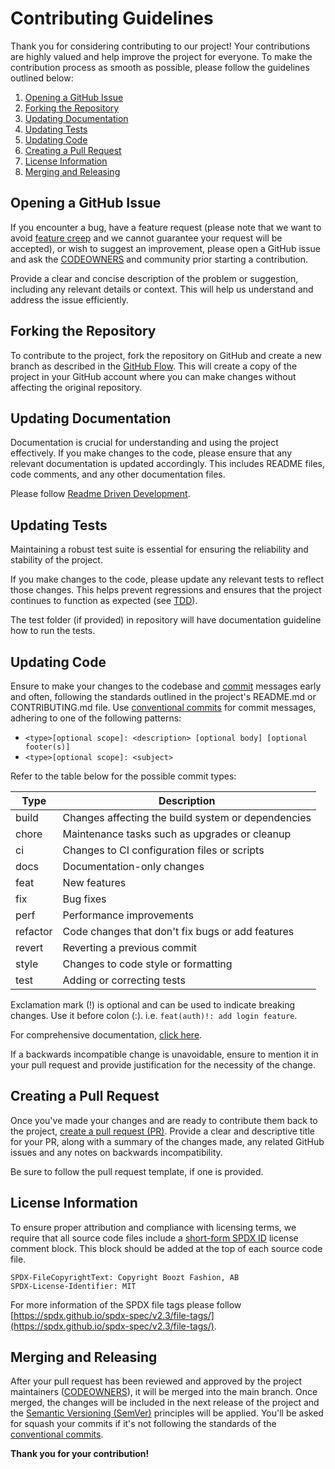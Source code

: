 # Contributing Guidelines

Thank you for considering contributing to our project! Your contributions are
highly valued and help improve the project for everyone. To make the
contribution process as smooth as possible, please follow the guidelines
outlined below:

1. [Opening a GitHub Issue](#opening-a-github-issue)
1. [Forking the Repository](#forking-the-repository)
1. [Updating Documentation](#updating-documentation)
1. [Updating Tests](#updating-tests)
1. [Updating Code](#updating-code)
1. [Creating a Pull Request](#creating-a-pull-request)
1. [License Information](#license-information)
1. [Merging and Releasing](#merging-and-releasing)

## Opening a GitHub Issue

If you encounter a bug, have a feature request (please note that we want to
avoid [feature creep][feature-creep] and we cannot guarantee your request will
be accepted), or wish to suggest an improvement, please open a GitHub issue and
ask the [CODEOWNERS][codeowners] and community prior starting a contribution.

Provide a clear and concise description of the problem or suggestion, including
any relevant details or context. This will help us understand and address the
issue efficiently.

## Forking the Repository

To contribute to the project, fork the repository on GitHub and create a new
branch as described in the [GitHub Flow][github-flow]. This will create a copy
of the project in your GitHub account where you can make changes without
affecting the original repository.

## Updating Documentation

Documentation is crucial for understanding and using the project effectively.
If you make changes to the code, please ensure that any relevant documentation
is updated accordingly. This includes README files, code comments, and any
other documentation files.

Please follow [Readme Driven Development][rdd].

## Updating Tests

Maintaining a robust test suite is essential for ensuring the reliability and
stability of the project.

If you make changes to the code, please update any relevant tests to reflect
those changes. This helps prevent regressions and ensures that the project
continues to function as expected (see [TDD][tdd]).

The test folder (if provided) in repository will have documentation guideline
how to run the tests.

## Updating Code

Ensure to make your changes to the codebase and [commit][commit-and-review]
messages early and often, following the standards outlined in the project's
README.md or CONTRIBUTING.md file. Use [conventional commits][conventional-commits]
for commit messages, adhering to one of the following patterns:

- `<type>[optional scope]: <description> [optional body] [optional footer(s)]`
- `<type>[optional scope]: <subject>`

Refer to the table below for the possible commit types:

| Type | Description|
| ---- | ---- |
| build | Changes affecting the build system or dependencies |
| chore | Maintenance tasks such as upgrades or cleanup |
| ci | Changes to CI configuration files or scripts |
| docs | Documentation-only changes |
| feat | New features |
| fix | Bug fixes |
| perf | Performance improvements |
| refactor | Code changes that don't fix bugs or add features |
| revert | Reverting a previous commit |
| style | Changes to code style or formatting |
| test | Adding or correcting tests |

Exclamation mark (!) is optional and can be used to indicate breaking changes.
Use it before colon (:). i.e. `feat(auth)!: add login feature`.

For comprehensive documentation, [click here][conventional-commits].

If a backwards incompatible change is unavoidable, ensure to mention it in
your pull request and provide justification for the necessity of the change.

## Creating a Pull Request

Once you've made your changes and are ready to contribute them back to the
project, [create a pull request (PR)][pr]. Provide a clear and descriptive
title for your PR, along with a summary of the changes made, any related GitHub
issues and any notes on backwards incompatibility.

Be sure to follow the pull request template, if one is provided.

## License Information

To ensure proper attribution and compliance with licensing terms, we require
that all source code files include a [short-form SPDX ID][spdx-license-info]
license comment block. This block should be added at the top of each
source code file.

```text
SPDX-FileCopyrightText: Copyright Boozt Fashion, AB
SPDX-License-Identifier: MIT
```

For more information of the SPDX file tags please follow [https://spdx.github.io/spdx-spec/v2.3/file-tags/](https://spdx.github.io/spdx-spec/v2.3/file-tags/).

## Merging and Releasing

After your pull request has been reviewed and approved by the project
maintainers ([CODEOWNERS][codeowners]), it will be merged into the main branch.
Once merged, the changes will be included in the next release of the project
and the [Semantic Versioning (SemVer)][semver] principles will be applied.
You'll be asked for squash your commits if it's not following the standards of
the [conventional commits][conventional-commits].

**Thank you for your contribution!**

[feature-creep]: https://en.wikipedia.org/wiki/Feature_creep
[codeowners]: https://docs.github.com/en/repositories/managing-your-repositorys-settings-and-features/customizing-your-repository/about-code-owners
[github-flow]: https://docs.github.com/en/get-started/using-github/github-flow
[rdd]: https://tom.preston-werner.com/2010/08/23/readme-driven-development.html
[tdd]: https://en.wikipedia.org/wiki/Test-driven_development
[commit-and-review]: https://docs.github.com/en/desktop/making-changes-in-a-branch/committing-and-reviewing-changes-to-your-project-in-github-desktop
[conventional-commits]: https://www.conventionalcommits.org/en/v1.0.0/
[pr]: https://docs.github.com/en/pull-requests/collaborating-with-pull-requests/proposing-changes-to-your-work-with-pull-requests/creating-a-pull-request
[semver]: https://semver.org/
[spdx-license-info]: https://spdx.dev/learn/handling-license-info/
